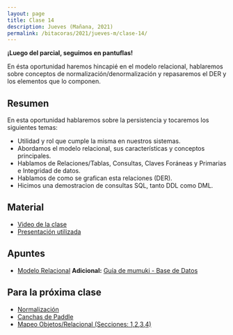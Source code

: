 ```yaml
---
layout: page
title: Clase 14
description: Jueves (Mañana, 2021)
permalink: /bitacoras/2021/jueves-m/clase-14/
---
```


**¡Luego del parcial, seguimos en pantuflas!**

En ésta oportunidad haremos hincapié en el modelo relacional, hablaremos sobre conceptos de normalización/denormalización y repasaremos el DER y los elementos que lo componen.

## Resumen

En esta oportunidad hablaremos sobre la persistencia y tocaremos los siguientes temas:

- Utilidad y rol que cumple la misma en nuestros sistemas.
- Abordamos el modelo relacional, sus características y conceptos principales.
- Hablamos de Relaciones/Tablas, Consultas, Claves Foráneas y Primarias e Integridad de datos.
- Hablamos de como se grafican esta relaciones (DER).
- Hicimos una demostracion de consultas SQL, tanto DDL como DML.

## Material

- [Video de la clase](https://us02web.zoom.us/rec/share/wvR-JaOt2H9ITLfAsB3eZ6FxO6XVeaa82icc-PtYxUo2-ju7AQp3HPGpWm5M9Fg3?startTime=1597925803000)
- [Presentación utilizada](https://docs.google.com/presentation/d/1oChJnB3Dk_KtITJDE3XRU5IAfbokszU42KEhGkUMBTI/edit)

## Apuntes

- [Modelo Relacional](https://docs.google.com/document/d/1uF3yoYIFmLxTH5ZJoT9I3cc5TW9b-H3BqZJbLudKBcA/edit#heading=h.aa3gqw2dds4m)
**Adicional:** [Guía de mumuki - Base de Datos](https://mumuki.io/ddsjv)

## Para la próxima clase

- [Normalización](https://docs.google.com/document/d/1Jil-3oiveXDtY1iKBCof7jE9ooRFJ-f1KjcXgaGk6F0/edit#heading=h.aa3gqw2dds4m)
- [Canchas de Paddle](https://docs.google.com/document/d/1UpZX9jNuptO9fTHf-945gjelpDc4e7o-jV3GYHA3k80/edit#heading=h.bvad7dw8bhrq)
- [Mapeo Objetos/Relacional (Secciones: 1,2,3,4)](https://docs.google.com/document/d/1YLmp9vMnSzKg2emt3Bx564Tf1CLalShPc98Z8nCoi7s)
